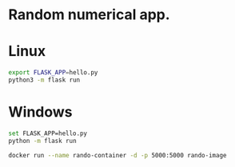 # Random numerical app.

# Linux
```bash
export FLASK_APP=hello.py
python3 -m flask run
```

# Windows
```bash
set FLASK_APP=hello.py
python -m flask run
```

```bash
docker run --name rando-container -d -p 5000:5000 rando-image
```